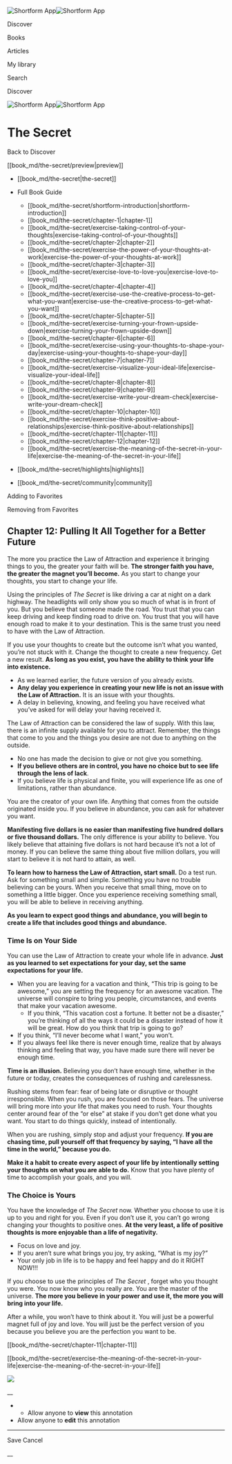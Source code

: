 ![Shortform App](/img/logo.36a2399e.svg)![Shortform App](/img/logo-dark.70c1b072.svg)

Discover

Books

Articles

My library

Search

Discover

![Shortform App](/img/logo.36a2399e.svg)![Shortform App](/img/logo-dark.70c1b072.svg)

# The Secret

Back to Discover

[[book_md/the-secret/preview|preview]]

  * [[book_md/the-secret|the-secret]]
  * Full Book Guide

    * [[book_md/the-secret/shortform-introduction|shortform-introduction]]
    * [[book_md/the-secret/chapter-1|chapter-1]]
    * [[book_md/the-secret/exercise-taking-control-of-your-thoughts|exercise-taking-control-of-your-thoughts]]
    * [[book_md/the-secret/chapter-2|chapter-2]]
    * [[book_md/the-secret/exercise-the-power-of-your-thoughts-at-work|exercise-the-power-of-your-thoughts-at-work]]
    * [[book_md/the-secret/chapter-3|chapter-3]]
    * [[book_md/the-secret/exercise-love-to-love-you|exercise-love-to-love-you]]
    * [[book_md/the-secret/chapter-4|chapter-4]]
    * [[book_md/the-secret/exercise-use-the-creative-process-to-get-what-you-want|exercise-use-the-creative-process-to-get-what-you-want]]
    * [[book_md/the-secret/chapter-5|chapter-5]]
    * [[book_md/the-secret/exercise-turning-your-frown-upside-down|exercise-turning-your-frown-upside-down]]
    * [[book_md/the-secret/chapter-6|chapter-6]]
    * [[book_md/the-secret/exercise-using-your-thoughts-to-shape-your-day|exercise-using-your-thoughts-to-shape-your-day]]
    * [[book_md/the-secret/chapter-7|chapter-7]]
    * [[book_md/the-secret/exercise-visualize-your-ideal-life|exercise-visualize-your-ideal-life]]
    * [[book_md/the-secret/chapter-8|chapter-8]]
    * [[book_md/the-secret/chapter-9|chapter-9]]
    * [[book_md/the-secret/exercise-write-your-dream-check|exercise-write-your-dream-check]]
    * [[book_md/the-secret/chapter-10|chapter-10]]
    * [[book_md/the-secret/exercise-think-positive-about-relationships|exercise-think-positive-about-relationships]]
    * [[book_md/the-secret/chapter-11|chapter-11]]
    * [[book_md/the-secret/chapter-12|chapter-12]]
    * [[book_md/the-secret/exercise-the-meaning-of-the-secret-in-your-life|exercise-the-meaning-of-the-secret-in-your-life]]
  * [[book_md/the-secret/highlights|highlights]]
  * [[book_md/the-secret/community|community]]



Adding to Favorites 

Removing from Favorites 

## Chapter 12: Pulling It All Together for a Better Future

The more you practice the Law of Attraction and experience it bringing things to you, the greater your faith will be. **The stronger faith you have, the greater the magnet you’ll become.** As you start to change your thoughts, you start to change your life.

Using the principles of _The Secret_ is like driving a car at night on a dark highway. The headlights will only show you so much of what is in front of you. But you believe that someone made the road. You trust that you can keep driving and keep finding road to drive on. You trust that you will have enough road to make it to your destination. This is the same trust you need to have with the Law of Attraction.

If you use your thoughts to create but the outcome isn’t what you wanted, you’re not stuck with it. Change the thought to create a new frequency. Get a new result. **As long as you exist, you have the ability to think your life into existence.**

  * As we learned earlier, the future version of you already exists. 
  * **Any delay you experience in creating your new life is not an issue with the Law of Attraction.** It is an issue with your thoughts. 
  * A delay in believing, knowing, and feeling you have received what you’ve asked for will delay your having received it. 



The Law of Attraction can be considered the law of supply. With this law, there is an infinite supply available for you to attract. Remember, the things that come to you and the things you desire are not due to anything on the outside.

  * No one has made the decision to give or not give you something. 
  * **If you believe others are in control, you have no choice but to see life through the lens of lack**. 
  * If you believe life is physical and finite, you will experience life as one of limitations, rather than abundance.



You are the creator of your own life. Anything that comes from the outside originated inside you. If you believe in abundance, you can ask for whatever you want.

**Manifesting five dollars is no easier than manifesting five hundred dollars or five thousand dollars.** The only difference is your ability to believe. You likely believe that attaining five dollars is not hard because it’s not a lot of money. If you can believe the same thing about five million dollars, you will start to believe it is not hard to attain, as well.

**To learn how to harness the Law of Attraction, start small.** Do a test run. Ask for something small and simple. Something you have no trouble believing can be yours. When you receive that small thing, move on to something a little bigger. Once you experience receiving something small, you will be able to believe in receiving anything.

**As you learn to expect good things and abundance, you will begin to create a life that includes good things and abundance.**

### Time Is on Your Side

You can use the Law of Attraction to create your whole life in advance. **Just as you learned to set expectations for your day, set the same expectations for your life.**

  * When you are leaving for a vacation and think, “This trip is going to be awesome,” you are setting the frequency for an awesome vacation. The universe will conspire to bring you people, circumstances, and events that make your vacation awesome. 
    * If you think, “This vacation cost a fortune. It better not be a disaster,” you’re thinking of all the ways it could be a disaster instead of how it will be great. How do you think that trip is going to go?
  * If you think, “I’ll never become what I want,” you won’t.
  * If you always feel like there is never enough time, realize that by always thinking and feeling that way, you have made sure there will never be enough time.



**Time is an illusion.** Believing you don’t have enough time, whether in the future or today, creates the consequences of rushing and carelessness.

Rushing stems from fear: fear of being late or disruptive or thought irresponsible. When you rush, you are focused on those fears. The universe will bring more into your life that makes you need to rush. Your thoughts center around fear of the “or else” at stake if you don’t get done what you want. You start to do things quickly, instead of intentionally.

When you are rushing, simply stop and adjust your frequency. **If you are chasing time, pull yourself off that frequency by saying, “I have all the time in the world,” because you do.**

**Make it a habit to create every aspect of your life by intentionally setting your thoughts on what you are able to do.** Know that you have plenty of time to accomplish your goals, and you will.

### The Choice is Yours

You have the knowledge of _The Secret_ now. Whether you choose to use it is up to you and right for you. Even if you don’t use it, you can’t go wrong changing your thoughts to positive ones. **At the very least, a life of positive thoughts is more enjoyable than a life of negativity.**

  * Focus on love and joy. 
  * If you aren’t sure what brings you joy, try asking, “What is my joy?”
  * Your only job in life is to be happy and feel happy and do it RIGHT NOW!!!



If you choose to use the principles of _The Secret_ , forget who you thought you were. You now know who you really are. You are the master of the universe. **The more you believe in your power and use it, the more you will bring into your life.**

After a while, you won’t have to think about it. You will just be a powerful magnet full of joy and love. You will just be the perfect version of you because you believe you are the perfection you want to be.

[[book_md/the-secret/chapter-11|chapter-11]]

[[book_md/the-secret/exercise-the-meaning-of-the-secret-in-your-life|exercise-the-meaning-of-the-secret-in-your-life]]

![](https://bat.bing.com/action/0?ti=56018282&Ver=2&mid=a7855931-320d-4ea2-af15-182abe527195&sid=1711133063fa11eebdec89a8b8ae3bbc&vid=171147a063fa11eea7440fcfeb230d96&vids=0&msclkid=N&pi=0&lg=en-US&sw=800&sh=600&sc=24&nwd=1&tl=Shortform%20%7C%20Book&p=https%3A%2F%2Fwww.shortform.com%2Fapp%2Fbook%2Fthe-secret%2Fchapter-12&r=&lt=298&evt=pageLoad&sv=1&rn=793222)

__

  *   * Allow anyone to **view** this annotation
  * Allow anyone to **edit** this annotation



* * *

Save Cancel

__



